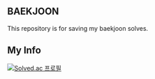 ## BAEKJOON

This repository is for saving my baekjoon solves.  


## My Info
[![Solved.ac
프로필](http://mazassumnida.wtf/api/v2/generate_badge?boj={chhan2759})](https://solved.ac/{chhan2759})
